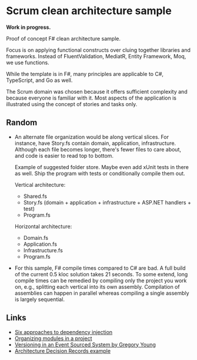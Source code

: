 # Scrum clean architecture sample

**Work in progress.**

Proof of concept F# clean architecture sample.

Focus is on applying functional constructs over cluing together libraries and
frameworks. Instead of FluentValidation, MediatR, Entity Framework, Moq, we use
functions.

While the template is in F#, many principles are applicable to C#, TypeScript,
and Go as well.

The Scrum domain was chosen because it offers sufficient complexity and because
everyone is familiar with it. Most aspects of the application is illustrated
using the concept of stories and tasks only.

## Random

- An alternate file organization would be along vertical slices. For instance,
  have Story.fs contain domain, application, infrastructure. Although each file
  becomes longer, there's fewer files to care about, and code is easier to read
  top to bottom.

  Example of suggested folder store. Maybe even add xUnit tests in there as
  well. Ship the program with tests or conditionally compile them out.

  Vertical architecture:

  - Shared.fs
  - Story.fs (domain + application + infrastructure + ASP.NET handlers + test)
  - Program.fs

  Horizontal architecture:

  - Domain.fs
  - Application.fs
  - Infrastructure.fs
  - Program.fs

- For this sample, F# compile times compared to C# are bad. A full build of the
  current 0.5 kloc solution takes 21 seconds. To some extend, long compile times
  can be remedied by compiling only the project you work on, e.g., splitting
  each vertical into its own assembly. Compilation of assemblies can happen in
  parallel whereas compiling a single assembly is largely sequential.

## Links

- [Six approaches to dependency injection](https://fsharpforfunandprofit.com/posts/dependencies)
- [Organizing modules in a project](https://fsharpforfunandprofit.com/posts/recipe-part3)
- [Versioning in an Event Sourced System by Gregory Young](https://leanpub.com/esversioning)
- [Architecture Decision Records example](https://github.com/quick-lint/quick-lint-js/tree/master/docs/architecture)
